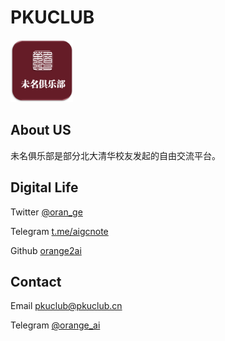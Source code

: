 
# PKUCLUB
<img src="https://github.com/PKUCLUB/PKUCLUB/blob/main/pkuclub.png" alt="avatar" width="100" height="100">

## About US
未名俱乐部是部分北大清华校友发起的自由交流平台。

## Digital Life

Twitter [@oran_ge](https://twitter.com/oran_ge) 

Telegram  [t.me/aigcnote](https://t.me/aigcnote) 

Github [orange2ai](https://github.com/orange2ai) 

## Contact

Email <a href="mailto:pkuclub@pkuclub.cn">pkuclub@pkuclub.cn</a>

Telegram [@orange_ai](https://t.me/orange_ai)
